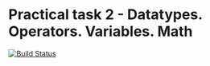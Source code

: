 # Practical task 2 - Datatypes. Operators. Variables. Math

[![Build Status](https://travis-ci.com/itmo-java-basics-2020/task-2-datatypes-operators-NikitaKop.svg?branch=Task2)](https://travis-ci.com/itmo-java-basics-2020/task-2-datatypes-operators-NikitaKop)
